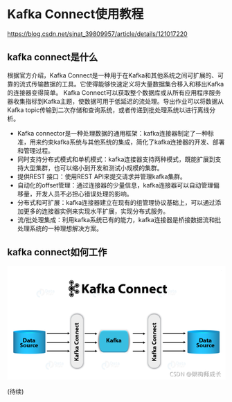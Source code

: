 # Kafka Connect使用教程

https://blog.csdn.net/sinat_39809957/article/details/121017220

## kafka connect是什么

根据官方介绍，Kafka Connect是一种用于在Kafka和其他系统之间可扩展的、可靠的流式传输数据的工具。它使得能够快速定义将大量数据集合移入和移出Kafka的连接器变得简单。 Kafka Connect可以获取整个数据库或从所有应用程序服务器收集指标到Kafka主题，使数据可用于低延迟的流处理。导出作业可以将数据从Kafka topic传输到二次存储和查询系统，或者传递到批处理系统以进行离线分析。


* Kafka connector是一种处理数据的通用框架：kafka连接器制定了一种标准，用来约束kafka系统与其他系统的集成，简化了kafka连接器的开发、部署和管理过程。
* 同时支持分布式模式和单机模式：kafka连接器支持两种模式，既能扩展到支持大型集群，也可以缩小到开发和测试小规模的集群。
* 提供REST 接口：使用REST API来提交请求并管理kafka集群。
* 自动化的offset管理：通过连接器的少量信息，kafka连接器可以自动管理偏移量，开发人员不必担心错误处理的影响。
* 分布式和可扩展：kafka连接器建立在现有的组管理协议基础上，可以通过添加更多的连接器实例来实现水平扩展，实现分布式服务。
* 流/批处理集成：利用kafka系统已有的能力，kafka连接器是桥接数据流和批处理系统的一种理想解决方案。


## kafka connect如何工作

![](images/1.png)

(待续)